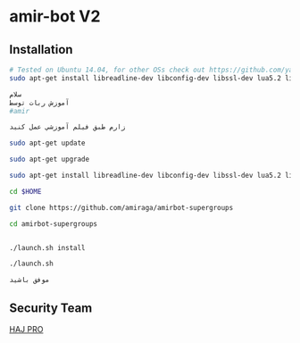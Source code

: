 amir-bot V2
============

Installation
------------
```bash
# Tested on Ubuntu 14.04, for other OSs check out https://github.com/yagop/telegram-bot/wiki/Installation
sudo apt-get install libreadline-dev libconfig-dev libssl-dev lua5.2 liblua5.2-dev libevent-dev make unzip git redis-server g++ libjansson-dev libpython-dev expat libexpat1-dev
```

```bash
سلام 
آموزش ربات توسط 
#amir

زارم طبق فيلم آموزشي عمل کنيد

sudo apt-get update

sudo apt-get upgrade

sudo apt-get install libreadline-dev libconfig-dev libssl-dev lua5.2 liblua5.2-dev libevent-dev make unzip git redis-server g++ libjansson-dev libpython-dev expat libexpat1-dev

cd $HOME

git clone https://github.com/amiraga/amirbot-supergroups

cd amirbot-supergroups


./launch.sh install

./launch.sh

موفق باشيد
```

Security Team
-----------------

[HAJ PRO](http://telegram.me/OXx_Amir_xXO)<br>
